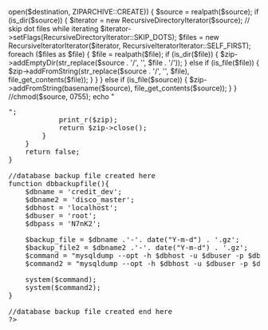 <?php

// Make sure the script can handle large folders/files
error_reporting(E_ALL);
ini_set('display_errors', 1);
ini_set('max_execution_time', 600);
ini_set('memory_limit','1024M');
// Start the backup!
if (!file_exists('/var/www/backupfile/backup-'.date('Y-m-d').'.zip')) {
	zipData($_SERVER['DOCUMENT_ROOT'].'/', '/var/www/backupfile/backup-'.date('Y-m-d').'.zip');
	dbbackupfile();
}

//echo 'Finished.';
// Here the magic happens :)
function zipData($source, $destination) {		
    if (extension_loaded('zip')) {
        if (file_exists($source)) {
        	//chmod($source, 0777);
            $zip = new ZipArchive();
            if ($zip->open($destination, ZIPARCHIVE::CREATE)) {
                $source = realpath($source);
                if (is_dir($source)) {
                    $iterator = new RecursiveDirectoryIterator($source);
                    // skip dot files while iterating 
                    $iterator->setFlags(RecursiveDirectoryIterator::SKIP_DOTS);
                    $files = new RecursiveIteratorIterator($iterator, RecursiveIteratorIterator::SELF_FIRST);
                    foreach ($files as $file) {
                        $file = realpath($file);
                        if (is_dir($file)) {
                            $zip->addEmptyDir(str_replace($source . '/', '', $file . '/'));
                        } else if (is_file($file)) {
                            $zip->addFromString(str_replace($source . '/', '', $file), file_get_contents($file));
                        }
                    }
                } else if (is_file($source)) {
                    $zip->addFromString(basename($source), file_get_contents($source));
                }
            }
            //chmod($source, 0755);
            echo "<pre>";
            print_r($zip);
            return $zip->close();
        }
    }
    return false;
}

//database backup file created here
function dbbackupfile(){
	$dbname = 'credit_dev';
	$dbname2 = 'disco_master';
	$dbhost = 'localhost';
	$dbuser = 'root';
	$dbpass = 'N7nK2';

	$backup_file = $dbname .'-'. date("Y-m-d") . '.gz';
	$backup_file2 = $dbname2 .'-'. date("Y-m-d") . '.gz';
	$command = "mysqldump --opt -h $dbhost -u $dbuser -p $dbpass ". "credit_dev | gzip > /var/www/backupfile/$backup_file";
	$command2 = "mysqldump --opt -h $dbhost -u $dbuser -p $dbpass ". "disco_master | gzip > /var/www/backupfile/$backup_file2";

	system($command);
	system($command2);
}

//database backup file created end here
?>
